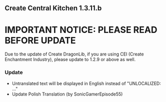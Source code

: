 ## Create Central Kitchen 1.3.11.b

# **IMPORTANT NOTICE**: PLEASE READ BEFORE UPDATE
Due to the update of Create DragonLib, if you are using CEI (Create Enchantment Industry), please update to 1.2.9 or above as well.

### Update
- Untranslated text will be displayed in English instead of "UNLOCALIZED: ..."
- Update Polish Translation (by SonicGamerEpisode55)